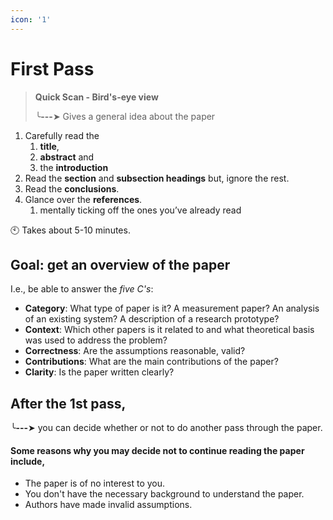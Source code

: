 ```yaml
---
icon: '1'
---
```


# First Pass

> **Quick Scan - Bird's-eye view**&#x20;
>
> ╰**---**➤ Gives a general idea about the paper&#x20;

1. Carefully read the
   1. **title**,
   2. **abstract** and
   3. the **introduction**
2. Read the **section** and **subsection headings** but, ignore the rest.
3. Read the **conclusions**.
4. Glance over the **references**.
   1. mentally ticking off the ones you’ve already read



🕙 Takes about 5-10 minutes.



## Goal: get an overview of the paper

I.e., be able to answer the _five C's_:

* **Category**: What type of paper is it? A measurement paper? An analysis of an existing system? A description of a research prototype?
* **Context**: Which other papers is it related to and what theoretical basis was used to address the problem?
* **Correctness**: Are the assumptions reasonable, valid?
* **Contributions**: What are the main contributions of the paper?
* **Clarity**: Is the paper written clearly?

## After the 1st pass,

╰**---**➤ you can decide whether or not to do another pass through the paper.

#### Some reasons why you may decide not to continue reading the paper include,

* The paper is of no interest to you.
* You don't have the necessary background to understand the paper.
* Authors have made invalid assumptions.

